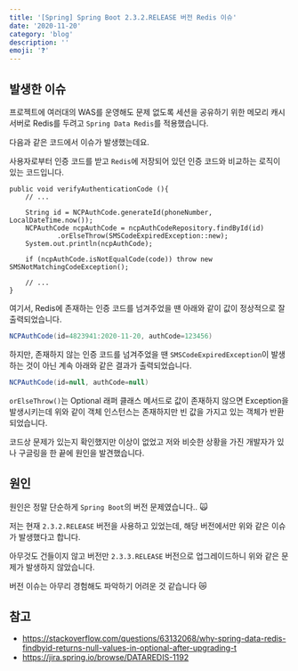 ```yaml
---
title: '[Spring] Spring Boot 2.3.2.RELEASE 버전 Redis 이슈'
date: '2020-11-20'
category: 'blog'
description: ''
emoji: '❓'
---
```


## 발생한 이슈

프로젝트에 여러대의 WAS를 운영해도 문제 없도록 세션을 공유하기 위한 메모리 캐시 서버로 Redis를 두려고 `Spring Data Redis`를 적용했습니다.

다음과 같은 코드에서 이슈가 발생했는데요.

사용자로부터 인증 코드를 받고 `Redis`에 저장되어 있던 인증 코드와 비교하는 로직이 있는 코드입니다.

```java:title=java
public void verifyAuthenticationCode (){
    // ...

    String id = NCPAuthCode.generateId(phoneNumber, LocalDateTime.now());
    NCPAuthCode ncpAuthCode = ncpAuthCodeRepository.findById(id)
            .orElseThrow(SMSCodeExpiredException::new);
    System.out.println(ncpAuthCode);

    if (ncpAuthCode.isNotEqualCode(code)) throw new SMSNotMatchingCodeException();

    // ...
}
```

여기서, Redis에 존재하는 인증 코드를 넘겨주었을 땐 아래와 같이 값이 정상적으로 잘 출력되었습니다.

```java
NCPAuthCode(id=4823941:2020-11-20, authCode=123456)
```

하지만, 존재하지 않는 인증 코드를 넘겨주었을 땐 `SMSCodeExpiredException`이 발생하는 것이 아닌 계속 아래와 같은 결과가 출력되었습니다.

```java
NCPAuthCode(id=null, authCode=null)
```

`orElseThrow()`는 Optional 래퍼 클래스 메서드로 값이 존재하지 않으면 Exception을 발생시키는데 위와 같이 객체 인스턴스는 존재하지만 빈 값을 가지고 있는 객체가 반환되었습니다.

코드상 문제가 있는지 확인했지만 이상이 없었고 저와 비슷한 상황을 가진 개발자가 있나 구글링을 한 끝에 원인을 발견했습니다.

## 원인

원인은 정말 단순하게 `Spring Boot`의 버전 문제였습니다.. 🙀

저는 현재 `2.3.2.RELEASE` 버전을 사용하고 있었는데, 해당 버전에서만 위와 같은 이슈가 발생했다고 합니다.

아무것도 건들이지 않고 버전만 `2.3.3.RELEASE` 버전으로 업그레이드하니 위와 같은 문제가 발생하지 않았습니다.

버전 이슈는 아무리 경험해도 파악하기 어려운 것 같습니다 😿

## 참고

- https://stackoverflow.com/questions/63132068/why-spring-data-redis-findbyid-returns-null-values-in-optional-after-upgrading-t
- https://jira.spring.io/browse/DATAREDIS-1192
